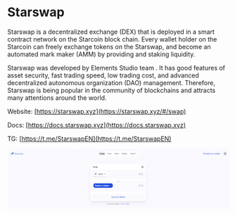 # Starswap

Starswap is a decentralized exchange (DEX) that is deployed in a smart contract network on the Starcoin block chain. Every wallet holder on the Starcoin can freely exchange tokens on the Starswap, and become an automated mark maker (AMM) by providing and staking liquidity.

Starswap was developed by Elements Studio team . It has good features of asset security, fast trading speed, low trading cost, and advanced decentralized autonomous organization (DAO) management. Therefore, Starswap is being popular in the community of blockchains and attracts many attentions around the world.



Website: [https://starswap.xyz](https://starswap.xyz/#/swap)

Docs: [https://docs.starswap.xyz](https://docs.starswap.xyz)

TG: [https://t.me/StarswapEN](https://t.me/StarswapEN)

![](<../../.gitbook/assets/image (17).png>)
